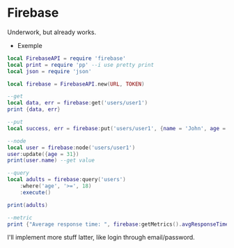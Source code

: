 # Firebase

Underwork, but already works.

- Exemple

```lua
local FirebaseAPI = require 'firebase'
local print = require 'pp' --i use pretty print
local json = require 'json'

local firebase = FirebaseAPI.new(URL, TOKEN)

--get
local data, err = firebase:get('users/user1')
print {data, err}

--put
local success, err = firebase:put('users/user1', {name = 'John', age = 30})

--node
local user = firebase:node('users/user1')
user:update({age = 31})
print(user.name) --get value

--query
local adults = firebase:query('users')
    :where('age', '>=', 18)
    :execute()

print(adults)

--metric
print {"Average response time: ", firebase:getMetrics().avgResponseTime} 
```

I'll implement more stuff latter, like login through email/password.
